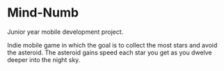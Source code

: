 # Mind-Numb
Junior year mobile development project. 

Indie mobile game in which the goal is to collect the most stars and avoid the asteroid. The asteroid gains speed each star you get as you dwelve deeper into the night sky.
